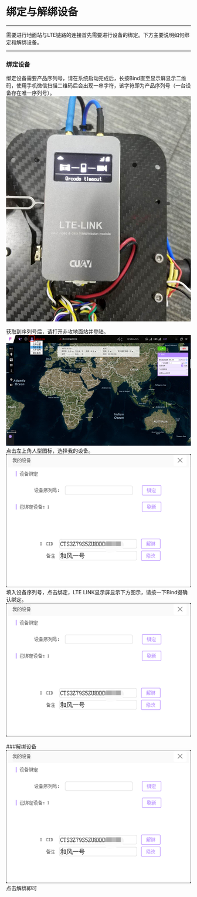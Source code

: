# 绑定与解绑设备

---

需要进行地面站与LTE链路的连接首先需要进行设备的绑定。下方主要说明如何绑定和解绑设备。

---

### 绑定设备

绑定设备需要产品序列号，请在系统启动完成后，长按Bind直至显示屏显示二维码，使用手机微信扫描二维码后会出现一串字符，该字符即为产品序列号（一台设备存在唯一序列号）。  
![binding](/assets/binding/lte_binding.jpg)

获取到序列号后，请打开非攻地面站并登陆。
![binding2](/assets/binding/lte_binding2.png)
点击左上角人型图标，选择我的设备。
![binding2](/assets/binding/lte_binding3.png)
填入设备序列号，点击绑定，LTE LINK显示屏显示下方图示，请按一下Bind键确认绑定。
![binding2](/assets/binding/lte_binding3.png)

###解绑设备
![binding2](/assets/binding/lte_binding3.png)
点击解绑即可









